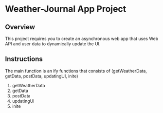 # Weather-Journal App Project

## Overview
This project requires you to create an asynchronous web app that uses Web API and user data to dynamically update the UI. 
​
## Instructions
The main function is an ify functions that consists of (getWeatherData, getData, postData, updatingUI, inite)
<ol>
  <li>getWeatherData</li>
  <li>getData</li>
  <li>postData</li>
  <li>updatingUI</li>
  <li>inite</li>
<ol>
